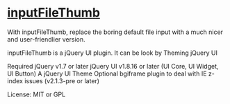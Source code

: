 [inputFileThumb](http://www.novius-labs.com/contributions/jquery-plugin-inputfile/)
================================

With inputFileThumb, replace the boring default file input with a much nicer and user-friendlier version.

inputFileThumb is a jQuery UI plugin. It can be look by Theming jQuery UI

Required
    jQuery v1.7 or later
    jQuery UI v1.8.16 or later (UI Core, UI Widget, UI Button)
    A jQuery UI Theme
Optional
    bgiframe plugin to deal with IE z-index issues (v2.1.3-pre or later)

License: MIT or GPL